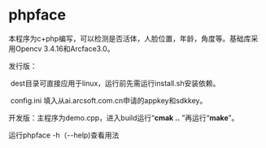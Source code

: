# phpface

本程序为c+php编写，可以检测是否活体，人脸位置，年龄，角度等。基础库采用Opencv 3.4.16和Arcface3.0。

发行版：

​	dest目录可直接应用于linux，运行前先需运行install.sh安装依赖。

​	config.ini 填入从ai.arcsoft.com.cn申请的appkey和sdkkey。

开发版：主程序为demo.cpp，进入build运行“**cmak ..** ”再运行“**make**”。

运行phpface -h（--help)查看用法